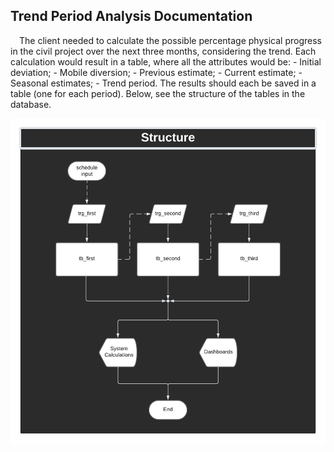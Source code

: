 ## Trend Period Analysis Documentation
<p> &emsp;The client needed to calculate the possible percentage physical progress in the civil project over the next three months, considering the trend. Each calculation would result in a table, where all the attributes would be:
- Initial deviation;
- Mobile diversion;
- Previous estimate;
- Current estimate;
- Seasonal estimates;
- Trend period.
The results should each be saved in a table (one for each period). Below, see the structure of the tables in the database.</p>

![diagram](/assets/images/trend_period_diagram.png)